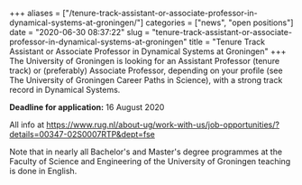 +++
aliases = ["/tenure-track-assistant-or-associate-professor-in-dynamical-systems-at-groningen/"]
categories = ["news", "open positions"]
date = "2020-06-30 08:37:22"
slug = "tenure-track-assistant-or-associate-professor-in-dynamical-systems-at-groningen"
title = "Tenure Track Assistant or Associate Professor in Dynamical Systems at Groningen"
+++
The University of Groningen is looking for an Assistant Professor
(tenure track) or (preferably) Associate Professor, depending on your
profile (see The University of Groningen Career Paths in Science), with
a strong track record in Dynamical Systems.

**Deadline for application:** 16 August 2020

All info at
<https://www.rug.nl/about-ug/work-with-us/job-opportunities/?details=00347-02S0007RTP&dept=fse>

Note that in nearly all Bachelor's and Master's degree programmes at the
Faculty of Science and Engineering of the University of Groningen
teaching is done in English.
